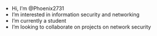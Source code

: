 - Hi, I’m @Phoenix2731
- I’m interested in information security and networking
- I’m currently a student 
- I’m looking to collaborate on projects on network security


<!---
Phoenix2731/Phoenix2731 is a ✨ special ✨ repository because its `README.md` (this file) appears on your GitHub profile.
You can click the Preview link to take a look at your changes.
--->
